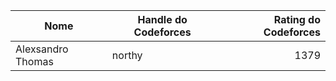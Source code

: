 | Nome | Handle do Codeforces | Rating do Codeforces |
| ------------- |-------------| ------------:|
| Alexsandro Thomas | northy | 1379 |
